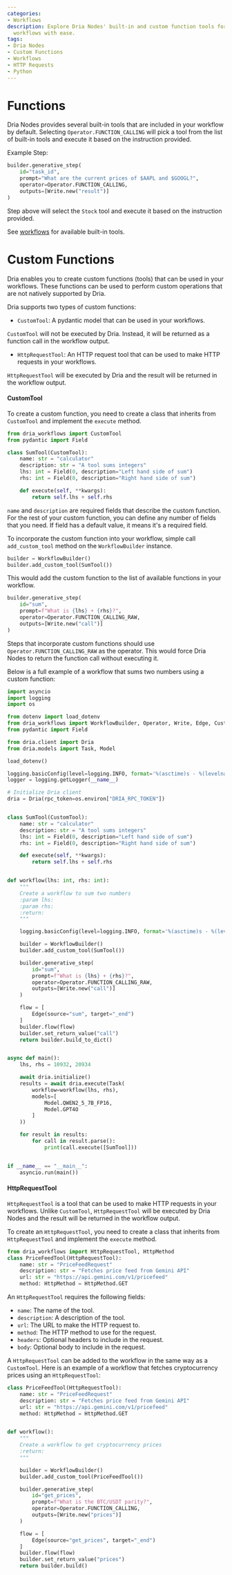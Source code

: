 ```yaml
---
categories:
- Workflows
description: Explore Dria Nodes' built-in and custom function tools for creating dynamic
  workflows with ease.
tags:
- Dria Nodes
- Custom Functions
- Workflows
- HTTP Requests
- Python
---
```


# Functions

Dria Nodes provides several built-in tools that are included in your workflow by default. 
Selecting `Operator.FUNCTION_CALLING` will pick a tool from the list of built-in tools and execute it based on the instruction provided.

Example Step:

```python
builder.generative_step(
    id="task_id",
    prompt="What are the current prices of $AAPL and $GOOGL?",
    operator=Operator.FUNCTION_CALLING,
    outputs=[Write.new("result")]
)
```

Step above will select the `Stock` tool and execute it based on the instruction provided.

See [workflows](workflows.md) for available built-in tools.

# Custom Functions

Dria enables you to create custom functions (tools) that can be used in your workflows. 
These functions can be used to perform custom operations that are not natively supported by Dria.

Dria supports two types of custom functions:

- `CustomTool`: A pydantic model that can be used in your workflows.

`CustomTool` will not be executed by Dria. Instead, it will be returned as a function call in the workflow output.

- `HttpRequestTool`: An HTTP request tool that can be used to make HTTP requests in your workflows. 

`HttpRequestTool` will be executed by Dria and the result will be returned in the workflow output.

#### CustomTool

To create a custom function, you need to create a class that inherits from `CustomTool` and implement the `execute` method.

```python
from dria_workflows import CustomTool
from pydantic import Field

class SumTool(CustomTool):
    name: str = "calculator"
    description: str = "A tool sums integers"
    lhs: int = Field(0, description="Left hand side of sum")
    rhs: int = Field(0, description="Right hand side of sum")

    def execute(self, **kwargs):
        return self.lhs + self.rhs
```

`name` and `description` are required fields that describe the custom function. 
For the rest of your custom function, you can define any number of fields that you need.
If field has a default value, it means it's a required field.

To incorporate the custom function into your workflow, simple call `add_custom_tool` method on the `WorkflowBuilder` instance.

```python
builder = WorkflowBuilder()
builder.add_custom_tool(SumTool())
```

This would add the custom function to the list of available functions in your workflow.

```python
builder.generative_step(
    id="sum",
    prompt=f"What is {lhs} + {rhs}?",
    operator=Operator.FUNCTION_CALLING_RAW,
    outputs=[Write.new("call")]
)
```

Steps that incorporate custom functions should use `Operator.FUNCTION_CALLING_RAW` as the operator. 
This would force Dria Nodes to return the function call without executing it.

Below is a full example of a workflow that sums two numbers using a custom function:

```python
import asyncio
import logging
import os

from dotenv import load_dotenv
from dria_workflows import WorkflowBuilder, Operator, Write, Edge, CustomTool
from pydantic import Field

from dria.client import Dria
from dria.models import Task, Model

load_dotenv()

logging.basicConfig(level=logging.INFO, format='%(asctime)s - %(levelname)s - %(message)s')
logger = logging.getLogger(__name__)

# Initialize Dria client
dria = Dria(rpc_token=os.environ["DRIA_RPC_TOKEN"])


class SumTool(CustomTool):
    name: str = "calculator"
    description: str = "A tool sums integers"
    lhs: int = Field(0, description="Left hand side of sum")
    rhs: int = Field(0, description="Right hand side of sum")

    def execute(self, **kwargs):
        return self.lhs + self.rhs


def workflow(lhs: int, rhs: int):
    """
    Create a workflow to sum two numbers
    :param lhs:
    :param rhs:
    :return:
    """

    logging.basicConfig(level=logging.INFO, format='%(asctime)s - %(levelname)s - %(message)s')

    builder = WorkflowBuilder()
    builder.add_custom_tool(SumTool())

    builder.generative_step(
        id="sum",
        prompt=f"What is {lhs} + {rhs}?",
        operator=Operator.FUNCTION_CALLING_RAW,
        outputs=[Write.new("call")]
    )

    flow = [
        Edge(source="sum", target="_end")
    ]
    builder.flow(flow)
    builder.set_return_value("call")
    return builder.build_to_dict()


async def main():
    lhs, rhs = 10932, 20934

    await dria.initialize()
    results = await dria.execute(Task(
        workflow=workflow(lhs, rhs),
        models=[
            Model.QWEN2_5_7B_FP16,
            Model.GPT4O
        ]
    ))

    for result in results:
        for call in result.parse():
            print(call.execute([SumTool]))


if __name__ == "__main__":
    asyncio.run(main())
```

#### HttpRequestTool

`HttpRequestTool` is a tool that can be used to make HTTP requests in your workflows. 
Unlike `CustomTool`, `HttpRequestTool` will be executed by Dria Nodes and the result will be returned in the workflow output.

To create an `HttpRequestTool`, you need to create a class that inherits from `HttpRequestTool` and implement the `execute` method.

```python
from dria_workflows import HttpRequestTool, HttpMethod
class PriceFeedTool(HttpRequestTool):
    name: str = "PriceFeedRequest"
    description: str = "Fetches price feed from Gemini API"
    url: str = "https://api.gemini.com/v1/pricefeed"
    method: HttpMethod = HttpMethod.GET
```

An `HttpRequestTool` requires the following fields:

- `name`: The name of the tool.
- `description`: A description of the tool.
- `url`: The URL to make the HTTP request to.
- `method`: The HTTP method to use for the request.
- `headers`: Optional headers to include in the request.
- `body`: Optional body to include in the request.

A `HttpRequestTool` can be added to the workflow in the same way as a `CustomTool`. 
Here is an example of a workflow that fetches cryptocurrency prices using an `HttpRequestTool`:

```python
class PriceFeedTool(HttpRequestTool):
    name: str = "PriceFeedRequest"
    description: str = "Fetches price feed from Gemini API"
    url: str = "https://api.gemini.com/v1/pricefeed"
    method: HttpMethod = HttpMethod.GET


def workflow():
    """
    Create a workflow to get cryptocurrency prices
    :return:
    """

    builder = WorkflowBuilder()
    builder.add_custom_tool(PriceFeedTool())

    builder.generative_step(
        id="get_prices",
        prompt=f"What is the BTC/USDT parity?",
        operator=Operator.FUNCTION_CALLING,
        outputs=[Write.new("prices")]
    )

    flow = [
        Edge(source="get_prices", target="_end")
    ]
    builder.flow(flow)
    builder.set_return_value("prices")
    return builder.build()
```